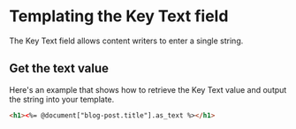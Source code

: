 # Templating the Key Text field

The Key Text field allows content writers to enter a single string.

## Get the text value

Here's an example that shows how to retrieve the Key Text value and output the string into your template.

```html
<h1><%= @document["blog-post.title"].as_text %></h1>
```
